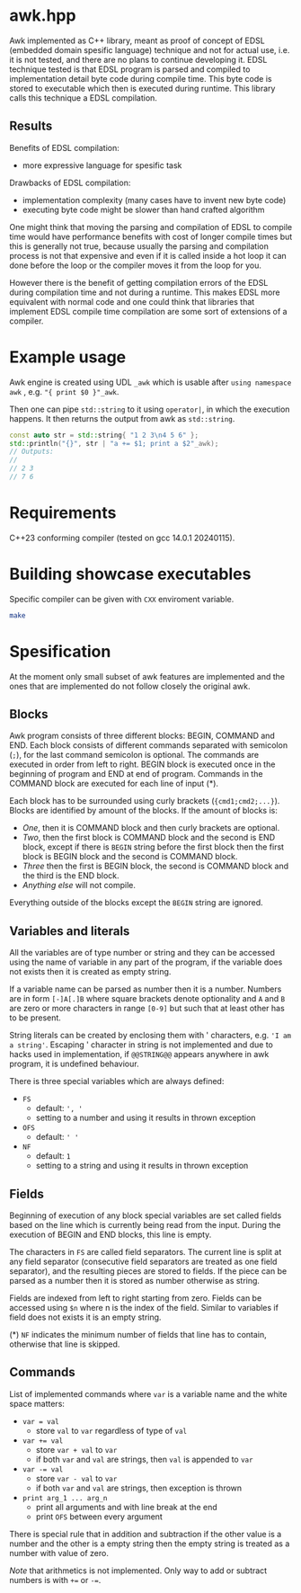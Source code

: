 # awk.hpp
Awk implemented as C++ library, meant as proof of concept of EDSL (embedded domain spesific language)
technique and not for actual use, i.e. it is not tested, and there are no plans to continue developing it.
EDSL technique tested is that EDSL program is parsed and compiled to implementation detail
byte code during compile time. This byte code is stored to executable which then is
executed during runtime. This library calls this technique a EDSL compilation.

## Results

Benefits of EDSL compilation:

- more expressive language for spesific task

Drawbacks of EDSL compilation:

- implementation complexity (many cases have to invent new byte code)
- executing byte code might be slower than hand crafted algorithm

One might think that moving the parsing and compilation of EDSL to compile time
would have performance benefits with cost of longer compile times but this is generally not true,
because usually the parsing and compilation process is not that expensive and even if it is called
inside a hot loop it can done before the loop or the compiler moves it from the loop for you.

However there is the benefit of getting compilation errors of the EDSL during compilation time
and not during a runtime. This makes EDSL more equivalent with normal code and one could think
that libraries that implement EDSL compile time compilation are some sort of extensions of a compiler.

# Example usage

Awk engine is created using UDL `_awk` which is usable after `using namespace awk`
, e.g. `"{ print $0 }"_awk`.

Then one can pipe `std::string` to it using `operator|`, in which the execution happens.
It then returns the output from awk as `std::string`.

```cpp
const auto str = std::string{ "1 2 3\n4 5 6" };
std::println("{}", str | "a += $1; print a $2"_awk);
// Outputs:
//
// 2 3
// 7 6
```

# Requirements

C++23 conforming compiler (tested on gcc 14.0.1 20240115).

# Building showcase executables

Specific compiler can be given with `CXX` enviroment variable.

```bash
make
```

# Spesification

At the moment only small subset of awk features are implemented
and the ones that are implemented do not follow closely the original awk.

## Blocks

Awk program consists of three different blocks: BEGIN, COMMAND and END.
Each block consists of different commands separated with semicolon (`;`),
for the last command semicolon is optional.
The commands are executed in order from left to right.
BEGIN block is executed once in the beginning of program and END at end of program.
Commands in the COMMAND block are executed for each line of input (*).

Each block has to be surrounded using curly brackets (`{cmd1;cmd2;...}`).
Blocks are identified by amount of the blocks. If the amount of blocks is:

- *One*, then it is COMMAND block and then curly brackets are optional.
- *Two*, then the first block is COMMAND block and the second is END block,
   except if there is `BEGIN` string before the first block
   then the first block is BEGIN block and the second is COMMAND block.
- *Three* then the first is BEGIN block, the second is COMMAND block and
  the third is the END block.
- *Anything else* will not compile.

Everything outside of the blocks except the `BEGIN` string are ignored.

## Variables and literals

All the variables are of type number or string
and they can be accessed using the name of variable in any part of the program,
if the variable does not exists then it is created as empty string.

If a variable name can be parsed as number then it is a number.
Numbers are in form `[-]A[.]B` where square brackets denote optionality and
`A` and `B` are zero or more characters in range `[0-9]` but such that
at least other has to be present.

String literals can be created by enclosing them with ' characters, e.g. `'I am a string'`.
Escaping ' character in string is not implemented and due to hacks used in implementation,
if `@@STRING@@` appears anywhere in awk program, it is undefined behaviour.

There is three special variables which are always defined:
- `FS`
    - default: `', '`
    - setting to a number and using it results in thrown exception
- `OFS`
    - default: `' '`
- `NF`
    - default: `1`
    - setting to a string and using it results in thrown exception

## Fields

Beginning of execution of any block special variables are set called fields
based on the line which is currently being read from the input. During the execution
of BEGIN and END blocks, this line is empty.

The characters in `FS` are called field separators. The current line is split at
any field separator (consecutive field separators are treated as one field separator),
and the resulting pieces are stored to fields.
If the piece can be parsed as a number then it is stored as number otherwise as string.

Fields are indexed from left to right starting from zero.
Fields can be accessed using `$n` where n is the index of the field.
Similar to variables if field does not exists it is an empty string.

(*) `NF` indicates the minimum number of fields that line has to contain,
otherwise that line is skipped.

## Commands

List of implemented commands where `var` is a variable name
and the white space matters:

- `var = val`
    - store `val` to `var` regardless of type of `val`
- `var += val`
    - store `var + val` to `var`
    - if both `var` and `val` are strings, then `val` is appended to `var`
- `var -= val`
    - store `var - val` to `var`
    - if both `var` and `val` are strings, then exception is thrown
- `print arg_1 ... arg_n`
    - print all arguments and with line break at the end
    - print `OFS` between every argument

There is special rule that in addition and subtraction if the other value
is a number and the other is a empty string then the empty string is treated
as a number with value of zero.

*Note* that arithmetics is not implemented. Only way to add or subtract numbers
is with `+=` or `-=`.
